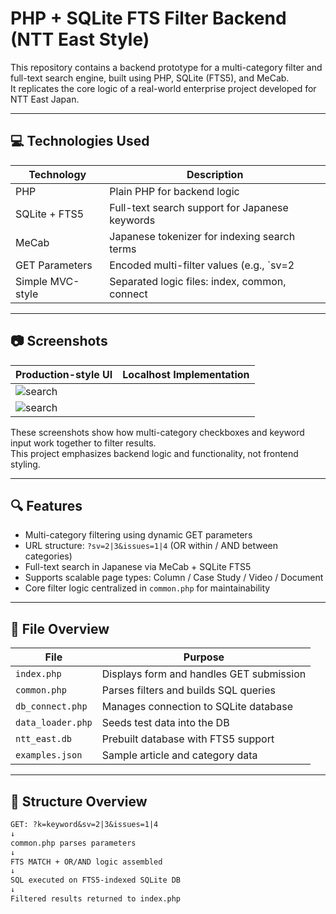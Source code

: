 # PHP + SQLite FTS Filter Backend (NTT East Style)

This repository contains a backend prototype for a multi-category filter and full-text search engine, built using PHP, SQLite (FTS5), and MeCab.  
It replicates the core logic of a real-world enterprise project developed for NTT East Japan.

---

## 💻 Technologies Used

| Technology      | Description |
|------------------|-------------|
| PHP             | Plain PHP for backend logic |
| SQLite + FTS5   | Full-text search support for Japanese keywords |
| MeCab           | Japanese tokenizer for indexing search terms |
| GET Parameters  | Encoded multi-filter values (e.g., `sv=2|3`) |
| Simple MVC-style| Separated logic files: index, common, connect |

---

## 📷 Screenshots

| Production-style UI | Localhost Implementation |
|---------------------|--------------------------|
| ![search](https://github.com/user-attachments/assets/aa5cc731-6cf9-449e-9fd3-72f84c2457b1)
| ![search](https://github.com/user-attachments/assets/6396a35c-61bd-4c01-9c8d-1d42443fabe5)

These screenshots show how multi-category checkboxes and keyword input work together to filter results.  
This project emphasizes backend logic and functionality, not frontend styling.

---

## 🔍 Features

- Multi-category filtering using dynamic GET parameters
- URL structure: `?sv=2|3&issues=1|4` (OR within / AND between categories)
- Full-text search in Japanese via MeCab + SQLite FTS5
- Supports scalable page types: Column / Case Study / Video / Document
- Core filter logic centralized in `common.php` for maintainability

---

## 📁 File Overview

| File             | Purpose |
|------------------|---------|
| `index.php`      | Displays form and handles GET submission |
| `common.php`     | Parses filters and builds SQL queries |
| `db_connect.php` | Manages connection to SQLite database |
| `data_loader.php`| Seeds test data into the DB |
| `ntt_east.db`    | Prebuilt database with FTS5 support |
| `examples.json`  | Sample article and category data |

---

## 🧠 Structure Overview

```txt
GET: ?k=keyword&sv=2|3&issues=1|4
↓
common.php parses parameters
↓
FTS MATCH + OR/AND logic assembled
↓
SQL executed on FTS5-indexed SQLite DB
↓
Filtered results returned to index.php
